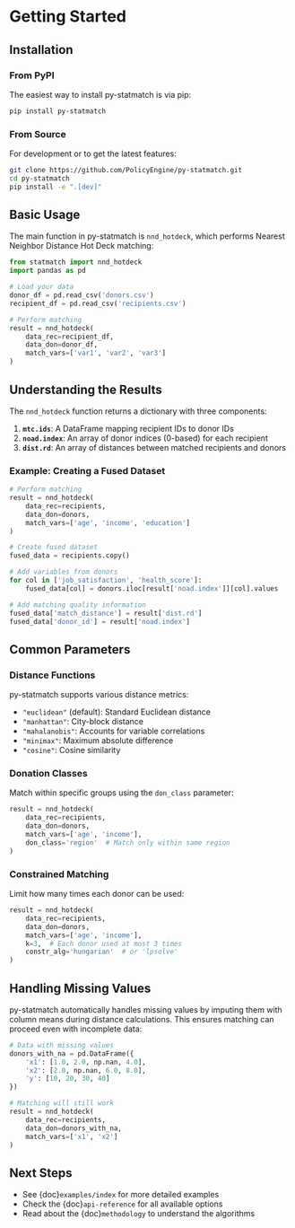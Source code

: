 # Getting Started

## Installation

### From PyPI

The easiest way to install py-statmatch is via pip:

```bash
pip install py-statmatch
```

### From Source

For development or to get the latest features:

```bash
git clone https://github.com/PolicyEngine/py-statmatch.git
cd py-statmatch
pip install -e ".[dev]"
```

## Basic Usage

The main function in py-statmatch is `nnd_hotdeck`, which performs Nearest Neighbor Distance Hot Deck matching:

```python
from statmatch import nnd_hotdeck
import pandas as pd

# Load your data
donor_df = pd.read_csv('donors.csv')
recipient_df = pd.read_csv('recipients.csv')

# Perform matching
result = nnd_hotdeck(
    data_rec=recipient_df,
    data_don=donor_df,
    match_vars=['var1', 'var2', 'var3']
)
```

## Understanding the Results

The `nnd_hotdeck` function returns a dictionary with three components:

1. **`mtc.ids`**: A DataFrame mapping recipient IDs to donor IDs
2. **`noad.index`**: An array of donor indices (0-based) for each recipient
3. **`dist.rd`**: An array of distances between matched recipients and donors

### Example: Creating a Fused Dataset

```python
# Perform matching
result = nnd_hotdeck(
    data_rec=recipients,
    data_don=donors,
    match_vars=['age', 'income', 'education']
)

# Create fused dataset
fused_data = recipients.copy()

# Add variables from donors
for col in ['job_satisfaction', 'health_score']:
    fused_data[col] = donors.iloc[result['noad.index']][col].values

# Add matching quality information
fused_data['match_distance'] = result['dist.rd']
fused_data['donor_id'] = result['noad.index']
```

## Common Parameters

### Distance Functions

py-statmatch supports various distance metrics:

- `"euclidean"` (default): Standard Euclidean distance
- `"manhattan"`: City-block distance
- `"mahalanobis"`: Accounts for variable correlations
- `"minimax"`: Maximum absolute difference
- `"cosine"`: Cosine similarity

### Donation Classes

Match within specific groups using the `don_class` parameter:

```python
result = nnd_hotdeck(
    data_rec=recipients,
    data_don=donors,
    match_vars=['age', 'income'],
    don_class='region'  # Match only within same region
)
```

### Constrained Matching

Limit how many times each donor can be used:

```python
result = nnd_hotdeck(
    data_rec=recipients,
    data_don=donors,
    match_vars=['age', 'income'],
    k=3,  # Each donor used at most 3 times
    constr_alg='hungarian'  # or 'lpsolve'
)
```

## Handling Missing Values

py-statmatch automatically handles missing values by imputing them with column means during distance calculations. This ensures matching can proceed even with incomplete data:

```python
# Data with missing values
donors_with_na = pd.DataFrame({
    'x1': [1.0, 2.0, np.nan, 4.0],
    'x2': [2.0, np.nan, 6.0, 8.0],
    'y': [10, 20, 30, 40]
})

# Matching will still work
result = nnd_hotdeck(
    data_rec=recipients,
    data_don=donors_with_na,
    match_vars=['x1', 'x2']
)
```

## Next Steps

- See {doc}`examples/index` for more detailed examples
- Check the {doc}`api-reference` for all available options
- Read about the {doc}`methodology` to understand the algorithms